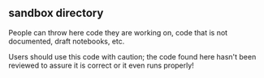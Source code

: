 ## sandbox directory

People can throw here code they are working on, code that is not documented, draft notebooks, etc.

Users should use this code with caution; the code found here hasn't been reviewed to assure it is correct or it even runs properly!
